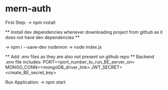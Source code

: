# mern-auth

First Step:
-> npm install

** Install dev dependencies whenever downloading project from github as it does not have dev dependencies **

-> npm i --save-dev nodemon <!-- Run BE server automatically on save -->
-> node index.js <!--  Manual run of BE server -->

** Add .env files as they are also not present on github repo **
Backend .env file includes:
PORT=<port_number_to_run_BE_server_on>
MONGO_CONN=<mongoDB_driver_link>
JWT_SECRET=<create_BE_secret_key> <!-- add any key for your choice -->

Run Application:
-> npm start